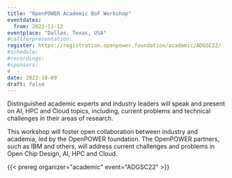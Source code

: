 ```yaml
---
title: "OpenPOWER Academic BoF Workshop"
eventdates:
  from: 2022-11-12
eventplace: "Dallas, Texas, USA"
#callforpresentation:
register: https://registration.openpower.foundation/academic/ADGSC22/
#schedule:
#recordings:
#sponsors:
#  -
date: 2022-10-09
draft: false
---
```


Distinguished academic experts and industry leaders will speak and present on AI, HPC and Cloud topics, including,
current problems and technical challenges in their areas of research.

This workshop will foster open collaboration between industry and academia, led by the OpenPOWER foundation.
The OpenPOWER partners, such as IBM and others, will address current challenges and problems in Open Chip Design, AI, HPC and Cloud.

{{< prereg organizer="academic" event="ADGSC22" >}}
